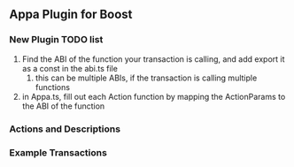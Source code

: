 ## Appa Plugin for Boost

### New Plugin TODO list

1.  Find the ABI of the function your transaction is calling, and add export it as a const in the abi.ts file
    1.  this can be multiple ABIs, if the transaction is calling multiple functions
2.  in Appa.ts, fill out each Action function by mapping the ActionParams to the ABI of the function



### Actions and Descriptions



### Example Transactions
